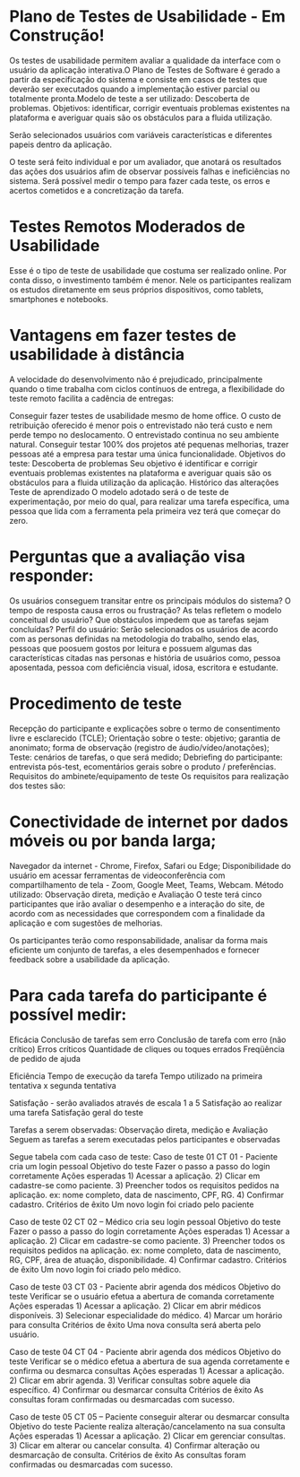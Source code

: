 # Plano de Testes de Usabilidade - Em Construção!

Os testes de usabilidade permitem avaliar a qualidade da interface com o usuário da aplicação interativa.O Plano de Testes de Software é gerado a partir da especificação do sistema e consiste em casos de testes que deverão ser executados quando a implementação estiver parcial ou totalmente pronta.Modelo de teste a ser utilizado: Descoberta de problemas. Objetivos: identificar, corrigir eventuais problemas existentes na plataforma e averiguar quais são os obstáculos para a fluida utilização.

Serão selecionados usuários com variáveis características e diferentes papeis dentro da aplicação.

O teste será feito individual e por um avaliador, que anotará os resultados das ações dos usuários afim de observar possíveis falhas e ineficiências no sistema. Será possível medir o tempo para fazer cada teste, os erros e acertos cometidos e a concretização da tarefa.

# Testes Remotos Moderados de Usabilidade
Esse é o tipo de teste de usabilidade que costuma ser realizado online. Por conta disso, o investimento também é menor. Nele os participantes realizam os estudos diretamente em seus próprios dispositivos, como tablets, smartphones e notebooks.

# Vantagens em fazer testes de usabilidade à distância
A velocidade do desenvolvimento não é prejudicado, principalmente quando o time trabalha com ciclos contínuos de entrega, a flexibilidade do teste remoto facilita a cadência de entregas:

Conseguir fazer testes de usabilidade mesmo de home office.
O custo de retribuição oferecido é menor pois o entrevistado não terá custo e nem perde tempo no deslocamento.
O entrevistado continua no seu ambiente natural.
Conseguir testar 100% dos projetos até pequenas melhorias, trazer pessoas até a empresa para testar uma única funcionalidade.
Objetivos do teste:
Descoberta de problemas
Seu objetivo é identificar e corrigir eventuais problemas existentes na plataforma e averiguar quais são os obstáculos para a fluida utilização da aplicação.
Histórico das alterações
Teste de aprendizado
O modelo adotado será o de teste de experimentação, por meio do qual, para realizar uma tarefa específica, uma pessoa que lida com a ferramenta pela primeira vez terá que começar do zero.

# Perguntas que a avaliação visa responder:
Os usuários conseguem transitar entre os principais módulos do sistema?
O tempo de resposta causa erros ou frustração?
As telas refletem o modelo conceitual do usuário?
Que obstáculos impedem que as tarefas sejam concluídas?
Perfil do usuário:
Serão selecionados os usuários de acordo com as personas definidas na metodologia do trabalho, sendo elas, pessoas que poosuem gostos por leitura e possuem algumas das características citadas nas personas e história de usuários como, pessoa aposentada, pessoa com deficiência visual, idosa, escritora e estudante.

# Procedimento de teste
Recepção do participante e explicações sobre o termo de consentimento livre e esclarecido (TCLE);
Orientação sobre o teste: objetivo; garantia de anonimato; forma de observação (registro de áudio/vídeo/anotações);
Teste: cenários de tarefas, o que será medido;
Debriefing do participante: entrevista pós-test, ecomentários gerais sobre o produto / preferências.
Requisitos do ambinete/equipamento de teste
Os requisitos para realização dos testes são:

# Conectividade de internet por dados móveis ou por banda larga;
Navegador da internet - Chrome, Firefox, Safari ou Edge;
Disponibilidade do usuário em acessar ferramentas de videoconferência com compartilhamento de tela - Zoom, Google Meet, Teams, Webcam.
Método utilizado: Observação direta, medição e Avaliação
O teste terá cinco participantes que irão avaliar o desempenho e a interação do site, de acordo com as necessidades que correspondem com a finalidade da aplicação e com sugestões de melhorias.

Os participantes terão como responsabilidade, analisar da forma mais eficiente um conjunto de tarefas, a eles desempenhados e fornecer feedback sobre a usabilidade da aplicação.

# Para cada tarefa do participante é possível medir:

Eficácia
Conclusão de tarefas sem erro
Conclusão de tarefa com erro (não crítico)
Erros críticos
Quantidade de cliques ou toques errados
Freqüência de pedido de ajuda

Eficiência
Tempo de execução da tarefa
Tempo utilizado na primeira tentativa x segunda tentativa

Satisfação - serão avaliados através de escala 1 a 5
Satisfação ao realizar uma tarefa
Satisfação geral do teste

Tarefas a serem observadas: Observação direta, medição e Avaliação
Seguem as tarefas a serem executadas pelos participantes e observadas

Segue tabela com cada caso de teste:
Caso de teste 01  	CT 01 - Paciente cria um login pessoal
Objetivo do teste  	Fazer o passo a passo do login corretamente
Ações esperadas    	1) Acessar a aplicação. 2) Clicar em cadastre-se como paciente.
 3) Preencher todos os requisitos pedidos na aplicação. ex: nome completo, data de nascimento, CPF, RG. 4) Confirmar cadastro.
Critérios de êxito 	Um novo login foi criado pelo paciente

Caso de teste 02   	CT 02 – Médico cria seu login pessoal
Objetivo do teste  	Fazer o passo a passo do login corretamente
Ações esperadas    	1) Acessar a aplicação. 2) Clicar em cadastre-se como paciente.
 3) Preencher todos os requisitos pedidos na aplicação. ex: nome completo, data de nascimento, RG, CPF, área de atuação, disponibilidade. 4) Confirmar cadastro.
Critérios de êxito 	Um novo login foi criado pelo médico.



Caso de teste 03   	CT 03 - Paciente abrir agenda dos médicos
Objetivo do teste  	Verificar se o usuário efetua a abertura de comanda corretamente
Ações esperadas    	1) Acessar a aplicação. 2) Clicar em abrir médicos disponíveis.
 3) Selecionar especialidade do médico. 4) Marcar um horário para consulta
Critérios de êxito 	Uma nova consulta será aberta pelo usuário.


Caso de teste 04  	CT 04 - Paciente abrir agenda dos médicos
Objetivo do teste  	Verificar se o médico efetua a abertura de sua agenda corretamente e confirma ou desmarca consultas
Ações esperadas    	1) Acessar a aplicação. 2) Clicar em abrir agenda.
 3) Verificar consultas sobre aquele dia específico. 4) Confirmar ou desmarcar consulta
Critérios de êxito 	As consultas foram confirmadas ou desmarcadas com sucesso.


Caso de teste 05  	CT 05 – Paciente conseguir alterar ou desmarcar consulta
Objetivo do teste  	Paciente realiza alteração/cancelamento na sua consulta
Ações esperadas    	1) Acessar a aplicação. 2) Clicar em gerenciar consultas.
 3) Clicar em alterar ou cancelar consulta. 4) Confirmar alteração ou desmarcação de consulta.
Critérios de êxito 	As consultas foram confirmadas ou desmarcadas com sucesso.




